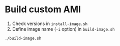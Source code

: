 # Build custom AMI 

1. Check versions in `install-image.sh`
2. Define image name (`-i` option) in `build-image.sh` 

```
./build-image.sh
```
